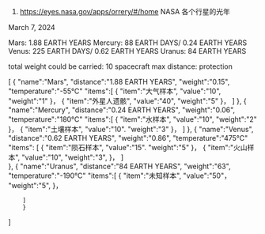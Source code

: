 1. https://eyes.nasa.gov/apps/orrery/#/home
NASA 各个行星的光年

March 7, 2024

Mars: 1.88 EARTH YEARS
Mercury: 88 EARTH DAYS/ 0.24 EARTH YEARS
Venus: 225 EARTH DAYS/ 0.62 EARTH YEARS
Uranus: 84 EARTH YEARS

total weight could be carried: 10
spacecraft max distance: 
protection


[
    {
        "name":"Mars",
        "distance":"1.88 EARTH YEARS",
        "weight":"0.15",
        "temperature":"-55℃"
        "items":[
            {
                "item":"大气样本",
                "value":"10",
                "weight":"1"
            }，
             {
                "item":"外星人遗骸",
                "value":"40",
                "weight":"5"
            }，
        ]
        },
    {
        "name":"Mercury",
        "distance":"0.24 EARTH YEARS",
        "weight":"0.06",
        "temperature":"180℃"
        "items":[
            {
                "item":"水样本",
                "value":"10",
                "weight":"2"
            }，
             {
                "item":"土壤样本",
                "value":"10".
                "weight":"3"
            }，
        ]
        },
    {
        "name":"Venus",
        "distance":"0.62 EARTH YEARS",
        "weight":"0.86",
        "temperature":"475℃"
        "items": [
            {
                "item":"陨石样本",
                "value":"15".
                "weight":"5"
            }，
             {
                "item":"火山样本",
                "value":"10",
                "weight":"3",
            }，
        ]   
        },
    {
        "name":"Uranus",
        "distance":"84 EARTH YEARS",
        "weight":"63",
        "temperature":"-190℃"
        "items":[
            {
                "item":"未知样本",
                "value":"50"，
                "weight":"5",
            }，

        ]
        }



]
